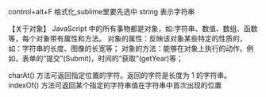 control+alt+F 格式化,sublime里要先选中
string 表示字符串

【关于对象】
JavaScript 中的所有事物都是对象，如:字符串、数值、数组、函数等，每个对象带有属性和方法。
对象的属性：反映该对象某些特定的性质的，如：字符串的长度、图像的长宽等；
对象的方法：能够在对象上执行的动作。例如，表单的“提交”(Submit)，时间的“获取”(getYear)等；

charAt() 方法可返回指定位置的字符。返回的字符是长度为 1 的字符串。
indexOf() 方法可返回某个指定的字符串值在字符串中首次出现的位置